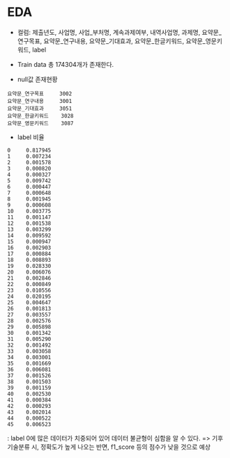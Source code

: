 # EDA

- 컬럼: 제출년도, 사업명, 사업_부처명, 계속과제여부, 내역사업명, 과제명, 요약문_연구목표, 요약문_연구내용, 요약문_기대효과, 요약문_한글키워드, 요약문_영문키워드, label
- Train data 총 174304개가 존재한다.


- null값 존재현황
~~~
요약문_연구목표     3002
요약문_연구내용     3001
요약문_기대효과     3051
요약문_한글키워드    3028
요약문_영문키워드    3087
~~~

- label 비율
~~~
0     0.817945
1     0.007234
2     0.001578
3     0.000820
4     0.000327
5     0.009742
6     0.000447
7     0.000648
8     0.001945
9     0.000608
10    0.003775
11    0.001147
12    0.001538
13    0.003299
14    0.009592
15    0.000947
16    0.002903
17    0.000884
18    0.008893
19    0.028330
20    0.006076
21    0.002846
22    0.000849
23    0.010556
24    0.020195
25    0.004647
26    0.001813
27    0.003557
28    0.002576
29    0.005898
30    0.001342
31    0.005290
32    0.001492
33    0.003058
34    0.003001
35    0.001669
36    0.006081
37    0.001526
38    0.001503
39    0.001159
40    0.002530
41    0.000384
42    0.000293
43    0.002014
44    0.000522
45    0.006523
~~~

: label 0에 많은 데이터가 치중되어 있어 데이터 불균형이 심함을 알 수 있다. => 기후기술분류 시, 정확도가 높게 나오는 반면, f1_score 등의 점수가 낮을 것으로 예상 
